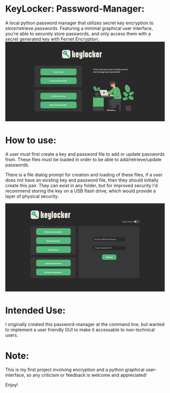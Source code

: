 # KeyLocker: Password-Manager:
 A local python password manager that utilizes secret key encryption to store/retrieve passwords. Featuring a minimal graphical user interface, you're able to securely store passwords, and only access them with a secret generated key with Fernet Encryption.
![image alt](https://github.com/qinflan/KeyLocker.py/blob/d7b17599e6caf6e75213060f5e94426d02f74353/KeyLocker%20GUI%20Startup%20Frame.png)
# How to use:
 A user must first create a key and password file to add or update passwords from. These files must be loaded in order to be able to add/retrieve/update passwords.

 There is a file dialog prompt for creation and loading of these files, if a user does not have an existing key and password file, then they should initially create this pair. They can exist in any folder, but for improved security I'd recommend storing the key on a USB flash drive, which would provide a layer of physical security.


![image alt](https://github.com/qinflan/KeyLocker.py/blob/ff3ee1f3d240b1ff90e9d555478c5404db86e786/KeyLocker%20GUI%20Operations%20Frame.png)


# Intended Use:
 I originally created this password-manager at the command line, but wanted to implement a user friendly GUI to make it accessable to non-technical users.

# Note:
 This is my first project involving encryption and a python graphical user-interface, so any criticism or feedback is welcome and appreciated! 

 Enjoy!

